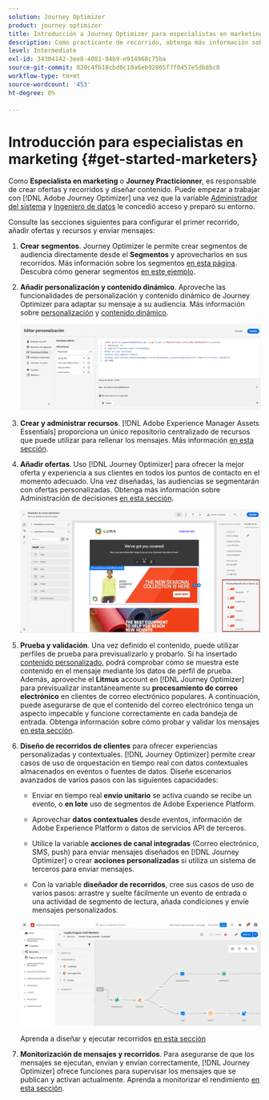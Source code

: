 ```yaml
---
solution: Journey Optimizer
product: journey optimizer
title: Introducción a Journey Optimizer para especialistas en marketing
description: Como practicante de recorrido, obtenga más información sobre cómo trabajar con Journey Optimizer
level: Intermediate
exl-id: 34304142-3ee8-4081-94b9-e914968c75ba
source-git-commit: 020c4fb18cbd0c10a6eb92865f7f0457e5db8bc0
workflow-type: tm+mt
source-wordcount: '453'
ht-degree: 0%

---
```


# Introducción para especialistas en marketing {#get-started-marketers}

Como **Especialista en marketing** o **Journey Practicionner**, es responsable de crear ofertas y recorridos y diseñar contenido. Puede empezar a trabajar con [!DNL Adobe Journey Optimizer] una vez que la variable [Administrador del sistema](administrator.md) y [Ingeniero de datos](data-engineer.md) le concedió acceso y preparó su entorno.

Consulte las secciones siguientes para configurar el primer recorrido, añadir ofertas y recursos y enviar mensajes:

1. **Crear segmentos**. Journey Optimizer le permite crear segmentos de audiencia directamente desde el **Segmentos** y aprovecharlos en sus recorridos.  Más información sobre los segmentos [en esta página](../../segment/about-segments.md). Descubra cómo generar segmentos [en este ejemplo](../../segment/creating-a-segment.md).

1. **Añadir personalización y contenido dinámico**. Aproveche las funcionalidades de personalización y contenido dinámico de Journey Optimizer para adaptar su mensaje a su audiencia. Más información sobre [personalización](../../personalization/personalize.md) y [contenido dinámico](../../personalization/get-started-dynamic-content.md).

   ![](../assets/perso_ee2.png)

1. **Crear y administrar recursos**. [!DNL Adobe Experience Manager Assets Essentials] proporciona un único repositorio centralizado de recursos que puede utilizar para rellenar los mensajes. Más información [en esta sección](../../email/assets-essentials.md).

1. **Añadir ofertas**. Uso [!DNL Journey Optimizer] para ofrecer la mejor oferta y experiencia a sus clientes en todos los puntos de contacto en el momento adecuado. Una vez diseñadas, las audiencias se segmentarán con ofertas personalizadas. Obtenga más información sobre Administración de decisiones [en esta sección](../../offers/get-started/starting-offer-decisioning.md).

   ![](../assets/offers-e2e-offers-displayed.png)

1. **Prueba y validación**. Una vez definido el contenido, puede utilizar perfiles de prueba para previsualizarlo y probarlo. Si ha insertado [contenido personalizado](../../personalization/personalize.md), podrá comprobar cómo se muestra este contenido en el mensaje mediante los datos de perfil de prueba. Además, aproveche el **Litmus** account en [!DNL Journey Optimizer] para previsualizar instantáneamente su **procesamiento de correo electrónico** en clientes de correo electrónico populares. A continuación, puede asegurarse de que el contenido del correo electrónico tenga un aspecto impecable y funcione correctamente en cada bandeja de entrada. Obtenga información sobre cómo probar y validar los mensajes [en esta sección](../../email/preview.md).

1. **Diseño de recorridos de clientes** para ofrecer experiencias personalizadas y contextuales. [!DNL Journey Optimizer] permite crear casos de uso de orquestación en tiempo real con datos contextuales almacenados en eventos o fuentes de datos. Diseñe escenarios avanzados de varios pasos con las siguientes capacidades:

   * Enviar en tiempo real **envío unitario** se activa cuando se recibe un evento, o **en lote** uso de segmentos de Adobe Experience Platform.

   * Aprovechar **datos contextuales** desde eventos, información de Adobe Experience Platform o datos de servicios API de terceros.

   * Utilice la variable **acciones de canal integradas** (Correo electrónico, SMS, push) para enviar mensajes diseñados en [!DNL Journey Optimizer] o crear **acciones personalizadas** si utiliza un sistema de terceros para enviar mensajes.

   * Con la variable **diseñador de recorridos**, cree sus casos de uso de varios pasos: arrastre y suelte fácilmente un evento de entrada o una actividad de segmento de lectura, añada condiciones y envíe mensajes personalizados.

   ![](../assets/journey-design.png)

   Aprenda a diseñar y ejecutar recorridos [en esta sección](../../building-journeys/journey-gs.md)

1. **Monitorización de mensajes y recorridos**. Para asegurarse de que los mensajes se ejecutan, envían y envían correctamente, [!DNL Journey Optimizer] ofrece funciones para supervisar los mensajes que se publican y activan actualmente. Aprenda a monitorizar el rendimiento [en esta sección](../../reports/global-report.md).

